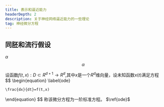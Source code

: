 ```yaml
---
title: 表示和逼近能力
headerDepth: 2
description: 关于神经网络逼近能力的一些理论
tag: 神经微分方程 
---
```


## 同胚和流行假设



$\alpha$
$$
\alpha
$$

设函数$f(t,x):D\subset R^{d+1} \rightarrow R^d$,其中$x$是一个$R^d$维向量，设未知函数$x(t)$满足方程
$$
\begin{equation}
	\label{ode}

	\frac{dx}{dt}=f(t,x)
\end{equation}
$$
称该微分方程为一阶标准方程。
$\ref{ode}$